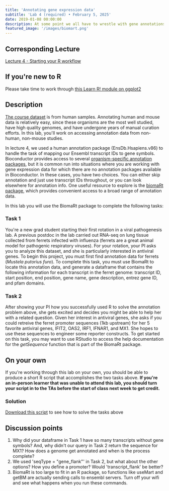 ```yaml
---
title: 'Annotating gene expression data'
subtitle: 'Lab 4 (required) • February 5, 2025'
date: 2019-01-08 00:00:00
description: At some point we all have to wrestle with gene annotations – that is, all the stuff we can label a gene with. In this lab, you'll learn to access a world of gene-centric annotation data and will practice on gene expression data from non-model organisms.
featured_image: '/images/biomart.png'
---
```


## Corresponding Lecture

[Lecture 4 - Starting your R workflow](https://diytranscriptomics.com/project/lecture-04)

## If you're new to R

Please take time to work through [this Learn R! module on ggplot2](https://diytranscriptomics.com/learnr/module-04)

## Description

[The course dataset](https://diytranscriptomics.com/data) is from human samples.  Annotating human and mouse data is relatively easy, since these organisms are the most well studied, have high quality genomes, and have undergone years of manual curation efforts.  In this lab, you'll work on accessing annotation data from non-human, non-mouse studies.

In lecture 4, we used a human annotation package (EnsDb.Hsapiens.v86) to handle the task of mapping our Ensembl transcript IDs to gene symbols.  Bioconductor provides access to several [organism-specific annotation packages](https://www.bioconductor.org/packages/release/data/annotation/), but it is common run into situations where you are working with gene expression data for which there are no annotation packages available in Bioconductor.  In these cases, you have two choices.  You can either skip annotation and just use transcript IDs throughout, or you can look elsewhere for annotation info. One useful resource to explore is the [biomaRt package](https://bioconductor.org/packages/release/bioc/html/biomaRt.html), which provides convenient access to a broad range of annotation data.

In this lab you will use the BiomaRt package to complete the following tasks:

### Task 1

You're a new grad student starting their first rotation in a viral pathogenesis lab.  A previous postdoc in the lab carried out RNA-seq on lung tissue collected from ferrets infected with influenza (ferrets are a great animal model for pathogenic respiratory viruses).  For your rotation, your PI asks you to analyze this dataset, and she is particularly interested in antiviral genes.  To begin this project, you must first find annotation data for ferrets (*Mustela putorius furo*).  To complete this task, you must use BiomaRt to locate this annotation data, and generate a dataframe that contains the following information for each transcript in the ferret genome: transcript ID, start position, end position, gene name, gene description, entrez gene ID, and pfam domains.

### Task 2

After showing your PI how you successfully used R to solve the annotation problem above, she gets excited and decides you might be able to help her with a related question.  Given her interest in antiviral genes, she asks if you could retreive the ferret promoter sequences (1kb upstream) for her 5 favorite antiviral genes, IFIT2, OAS2, IRF1, IFNAR1, and MX1.  She hopes to use these sequences to engineer some reporter constructs.  To get started on this task, you may want to use RStudio to access the help documentation for the *getSequence* function that is part of the BiomaRt package.

## On your own

If you're working through this lab on your own, you should be able to produce a short R script that accomplishes the two tasks above.  **If you're an in-person learner that was unable to attend this lab, you should turn your script in to the TAs before the start of class next week to get credit.**

### Solution

[Download this script](https://DIYtranscriptomics.github.io/Code/files/lab4_solution.R) to see how to solve the tasks above

## Discussion points

1. Why did your dataframe in Task 1 have so many transcripts without gene symbols? And, why didn't our query in Task 2 return the sequence for MX1?  How does a genome get annotated and when is the process complete?
2. We used 'seqType = "gene_flank"' in Task 2, but what about the other options?  How you define a promoter?  Would 'transcript_flank' be better?
3. BiomaRt is too large to fit in an R package, so functions like useMart and getBM are actually sending calls to ensembl servers.  Turn off your wifi and see what happens when you run these commands.


